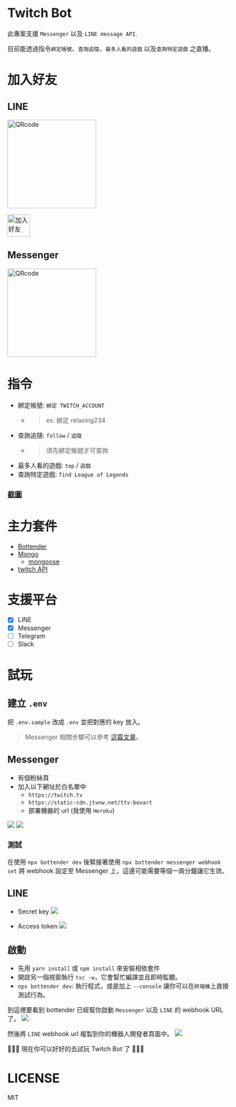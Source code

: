 # Twitch Bot

此專案支援 `Messenger` 以及 `LINE message API`.

目前能透過指令`綁定帳號`、`查詢追隨`、`最多人看的遊戲` 以及`查詢特定遊戲` 之直播。

# 加入好友

## LINE

<img height="200" border="0" alt="QRcode" src="https://i.imgur.com/kRcEhBN.png">

<a href="https://line.me/R/ti/p/%40eae1476b"><img height="50" border="0" alt="加入好友" src="https://scdn.line-apps.com/n/line_add_friends/btn/zh-Hant.png"></a>

## Messenger

<img height="200" border="0" alt="QRcode" src="https://i.imgur.com/93yxeiy.png">

# 指令

- 綁定帳號: `綁定 TWITCH_ACCOUNT`
  - > ex: 綁定 relaxing234
- 查詢追隨: `follow` / `追隨`
  - > 須先綁定帳號才可查詢
- 最多人看的遊戲: `top` / `遊戲`
- 查詢特定遊戲: `find League of Legends`

### [截圖](https://github.com/louis70109/Twitch-Bot/tree/master/public)

# 主力套件

- [Bottender](https://github.com/Yoctol/bottender)
- [Mongo](https://www.mongodb.com/)
  - [mongoose](https://mongoosejs.com/)
- [twitch API](https://d-fischer.github.io/twitch/docs/basic-usage/getting-started.html)

# 支援平台

- [x] LINE
- [x] Messenger
- [ ] Telegram
- [ ] Slack

# 試玩

## 建立 `.env`

把 `.env.sample` 改成 `.env` 並把對應的 key 放入。

> Messenger 相關步驟可以參考 [這篇文章](https://ithelp.ithome.com.tw/articles/10218682)。

## Messenger

- 有個粉絲頁
- 加入以下網址於白名單中
  - `https://twitch.tv`
  - `https://static-cdn.jtvnw.net/ttv-boxart`
  - 部署機器的 url (我使用 `Heroku`)

![](https://i.imgur.com/dtj3zKO.png)
![](https://i.imgur.com/KEtSop6.png)

### 測試

在使用 `npx bottender dev` 後緊接著使用 `npx bottender messenger webhook set` 將 webhook 設定至 Messenger 上，這邊可能需要等個一兩分鐘讓它生效。

## LINE

- Secret key
  ![](https://i.imgur.com/mwLCBIe.png)

- Access token
  ![](https://i.imgur.com/7hVHm3c.png)

## 啟動

- 先用 `yarn install` 或 `npm install` 來安裝相依套件
- 開啟另一個視窗執行 `tsc -w`，它會幫忙編譯並且即時監聽。
- `npx bottender dev`: 執行程式，或是加上 `--console` 讓你可以在`終端機`上直接測試行為。

到這裡要看到 bottender 已經幫你啟動 `Messenger` 以及 `LINE` 的 webhook URL 了。
![](https://i.imgur.com/p3z2fCp.png)

然後將 `LINE` webhook url 複製到你的機器人開發者頁面中。
![](https://i.imgur.com/KEpPgxK.png)

👾👾👾 現在你可以好好的去試玩 Twitch Bot 了 🎉🎉🎉

# LICENSE

MIT
